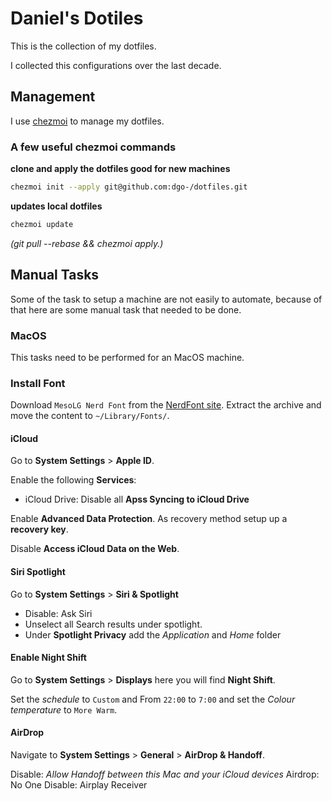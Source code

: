 # Daniel's Dotiles

This is the collection of my dotfiles.

I collected this configurations over the last decade.

## Management

I use [chezmoi](https://www.chezmoi.io/) to manage my dotfiles.

### A few useful chezmoi commands

**clone and apply the dotfiles good for new machines**

```bash
chezmoi init --apply git@github.com:dgo-/dotfiles.git
```

**updates local dotfiles**

```bash
chezmoi update
```

*(git pull --rebase && chezmoi apply.)*

## Manual Tasks

Some of the task to setup a machine are not easily to automate,
because of that here are some manual task that needed to be done.

### MacOS

This tasks need to be performed for an MacOS machine.

### Install Font
Download `MesoLG Nerd Font` from the [NerdFont site](https://www.nerdfonts.com/font-downloads).
Extract the archive and move the content to `~/Library/Fonts/`.

#### iCloud

Go to **System Settings** > **Apple ID**.

Enable the following **Services**:

* iCloud Drive: Disable all **Apss Syncing to iCloud Drive**

Enable **Advanced Data Protection**. As recovery method setup up a
**recovery key**.

Disable **Access iCloud Data on the Web**.

#### Siri Spotlight

Go to **System Settings** > **Siri & Spotlight**

* Disable: Ask Siri
* Unselect all Search results under spotlight.
* Under **Spotlight Privacy** add the *Application* and *Home* folder

#### Enable Night Shift

Go to **System Settings** > **Displays** here you will find **Night Shift**.

Set the *schedule* to `Custom` and From `22:00` to `7:00` and set the
*Colour temperature* to `More Warm`.

#### AirDrop

Navigate to **System Settings** > **General** > **AirDrop & Handoff**.

Disable: *Allow Handoff between this Mac and your iCloud devices*
Airdrop: No One
Disable: Airplay Receiver

